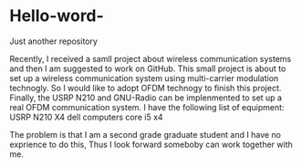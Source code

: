 # Hello-word-
Just another repository


Recently, I received a samll project about wireless communication systems and then I am suggested to work on GitHub.
This small project is about to set up a wireless communication system using multi-carrier modulation technogly.
So I would like to adopt OFDM technogy to finish this project.
Finally, the USRP N210 and GNU-Radio can be implenmented to set up a real OFDM communication system.
I have the following list of equipment:
USRP N210 X4
dell computers core i5   x4

The problem is that I am a second grade graduate student and I have no exprience to do this,
Thus I look forward someboby can work together with me.


